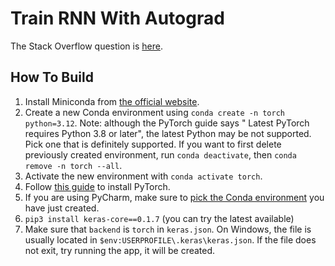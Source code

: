 # Train RNN With Autograd

The Stack Overflow question
is [here](https://stackoverflow.com/questions/78464214/recurrent-neural-network-trained-with-torch-autograd-predicts-nonsense/78497633).

## How To Build

1. Install Miniconda from [the official website](https://docs.conda.io/projects/miniconda/en/latest/).
2. Create a new Conda environment using `conda create -n torch python=3.12`. Note: although the PyTorch guide says "
   Latest PyTorch requires Python 3.8 or later", the latest Python may be not supported. Pick one that is definitely
   supported. If you want to first delete previously created
   environment, run `conda deactivate`, then `conda remove -n torch --all`.
3. Activate the new environment with `conda activate torch`.
4. Follow [this guide](https://pytorch.org/get-started/locally/) to install PyTorch.
5. If you are using PyCharm, make sure to [pick the Conda environment](https://stackoverflow.com/a/46133678/1862286) you
   have just created.
6. `pip3 install keras-core==0.1.7` (you can try the latest available)
7. Make sure that `backend` is `torch` in `keras.json`. On Windows, the file is usually located
   in `$env:USERPROFILE\.keras\keras.json`. If the file does not exit, try running the app, it will be created.
